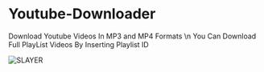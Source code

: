 # Youtube-Downloader
Download Youtube Videos In MP3 and MP4 Formats \n
You Can Download Full PlayList Videos By Inserting Playlist ID 


![SLAYER](https://i.imgur.com/V7Jkq4D.png)
